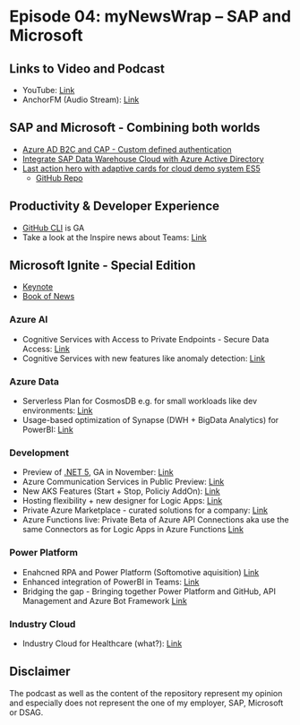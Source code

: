 # Episode 04: myNewsWrap – SAP and Microsoft 

## Links to Video and Podcast
* YouTube: [Link]() 
* AnchorFM (Audio Stream): [Link]() 

## SAP and Microsoft - Combining both worlds
* [Azure AD B2C and CAP - Custom defined authentication](https://twitter.com/wolf_gregor/status/1307715629839941632?s=20)
* [Integrate SAP Data Warehouse Cloud with Azure Active Directory](https://blogs.sap.com/2020/09/19/integrate-sap-data-warehouse-cloud-with-azure-active-directory/)
* [Last action hero with adaptive cards for cloud demo system ES5](https://blogs.sap.com/2020/09/18/last-action-hero-with-adaptive-cards-for-cloud-demo-system-es5/)
    * [GitHub Repo](https://github.com/MartinPankraz/SAPES5-Approvals-PowerAutomate)

## Productivity & Developer Experience
* [GitHub CLI](https://github.blog/2020-09-17-github-cli-1-0-is-now-available/) is GA
* Take a look at the Inspire news about Teams: [Link](https://news.microsoft.com/ignite-2020-book-of-news/#4101-new-calling-features-are-coming-soon-to-microsoft-teams)

## Microsoft Ignite - Special Edition
* [Keynote](https://youtu.be/FoIOFEp2HiY)
* [Book of News](https://news.microsoft.com/ignite-2020-book-of-news/)

### Azure AI
* Cognitive Services with Access to Private Endpoints - Secure Data Access: [Link](https://news.microsoft.com/ignite-2020-book-of-news/#111-azure-cognitive-search-updates-private-endpoints-and-managed-identities)
* Cognitive Services with new features like anomaly detection: [Link](https://news.microsoft.com/ignite-2020-book-of-news/#112-azure-cognitive-services-updates-metrics-advisor-preview-spatial-analysis-preview-anomaly-detector-ga)

### Azure Data
* Serverless Plan for CosmosDB e.g. for small workloads like dev environments: [Link](https://news.microsoft.com/ignite-2020-book-of-news/#122-azure-cosmos-db-now-offers-serverless-option-for-database-operations-with-small-workloads-)
* Usage-based optimization of Synapse (DWH + BigData Analytics) for PowerBI: [Link](https://news.microsoft.com/ignite-2020-book-of-news/#126-usage-based-optimization-with-azure-synapse-and-power-bi-)

### Development
* Preview of [.NET 5](https://devblogs.microsoft.com/dotnet/introducing-net-5/), GA in November: [Link](https://news.microsoft.com/ignite-2020-book-of-news/#141-net-5-release-candidate-is-now-available-)
* Azure Communication Services in Public Preview: [Link](https://news.microsoft.com/ignite-2020-book-of-news/#143-azure-communication-services-enables-you-to-build-rich-communication-experiences-with-the-same-secure-platform-as-microsoft-teams-)
* New AKS Features (Start + Stop, Policiy AddOn): [Link](https://news.microsoft.com/ignite-2020-book-of-news/#145-azure-kubernetes-service-aks-updates-include-ability-to-easily-pause-clusters-to-save-costs-and-enforce-policies-at-scale-)
* Hosting flexibility + new designer for Logic Apps: [Link](https://techcommunity.microsoft.com/t5/azure-developer-community-blog/new-logic-apps-runtime-performance-and-developer-improvements/ba-p/1645335)
* Private Azure Marketplace - curated solutions for a company: [Link](https://news.microsoft.com/ignite-2020-book-of-news/#149-private-azure-marketplace-in-public-preview)
* Azure Functions live: Private Beta of Azure API Connections aka use the same Connectors as for Logic Apps in Azure Functions [Link](https://youtu.be/WjwNPCrkqms?t=806)

### Power Platform
* Enahcned RPA and Power Platform (Softomotive aquisition) [Link](https://news.microsoft.com/ignite-2020-book-of-news/#211-microsoft-power-automate-desktop-delivers-robotic-process-automation-for-users-)
* Enhanced integration of PowerBI in Teams: [Link](https://news.microsoft.com/ignite-2020-book-of-news/#212-updates-to-power-bi-in-teams-and-new-power-bi-premium-per-user-for-enhanced-access-to-data-insights-competitive-pricing)
* Bridging the gap - Bringing together Power Platform and GitHub, API Management and Azure Bot Framework [Link](https://news.microsoft.com/ignite-2020-book-of-news/#213-power-platform-low-code-updates-for-professional-developers-in-public-preview-for-github-and-azure)

### Industry Cloud
* Industry Cloud for Healthcare (what?): [Link](https://news.microsoft.com/ignite-2020-book-of-news/#321-microsoft-cloud-for-healthcare-the-companys-first-industry-specific-cloud-available-end-of-october)

## Disclaimer
The podcast as well as the content of the repository represent my opinion and especially does not represent the one of my employer, SAP, Microsoft or DSAG. 